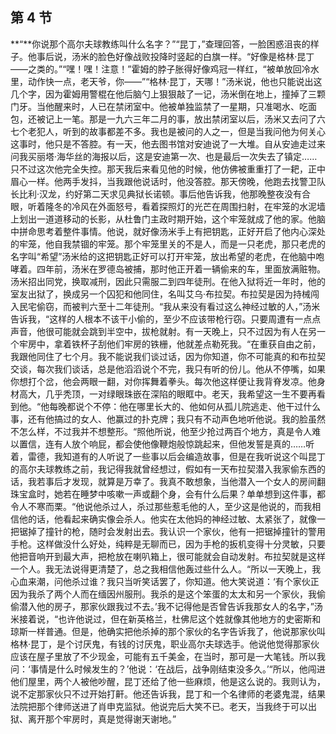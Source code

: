 ## 第 4 节

**“**你说那个高尔夫球教练叫什么名字？”“昆丁，”查理回答，一脸困惑沮丧的样子。他事后说，汤米的脸色好像战败投降时竖起的白旗一样。“好像是格林·昆丁——之类的。”“嘿！嘿！注意！”霍姆的脖子胀得好像鸡冠一样红，“被单放回冷水里，动作快一点，老天爷，你——”“格林·昆丁，天哪！”汤米说，他也只能说出这几个字，因为霍姆用警棍在他后脑勺上狠狠敲了一记，汤米倒在地上，撞掉了三颗门牙。当他醒来时，人已在禁闭室中。他被单独监禁了一星期，只准喝水、吃面包，还被记上一笔。那是一九六三年二月的事，放出禁闭室以后，汤米又去问了六七个老犯人，听到的故事都差不多。我也是被问的人之一，但是当我问他为何关心这事时，他只是不答腔。有一天，他去图书馆对安迪说了一大堆。自从安迪走过来问我买丽塔·海华丝的海报以后，这是安迪第一次、也是最后一次失去了镇定……只不过这次他完全失控。那天我后来看见他的时候，他仿佛被重重打了一耙，正中眉心一样。他两手发抖，当我跟他说话时，他没答腔。那天傍晚，他跑去找警卫队长比利·汉龙，约好第二天求见典狱长诺顿。事后他告诉我，他那晚整夜没有合眼，听着隆冬的冷风在外面怒号，看着探照灯的光芒在周围扫射，在牢笼的水泥墙上划出一道道移动的长影，从杜鲁门主政时期开始，这个牢笼就成了他的家。他脑中拼命思考着整件事情。他说，就好像汤米手上有把钥匙，正好开启了他内心深处的牢笼，他自我禁锢的牢笼。那个牢笼里关的不是人，而是一只老虎，那只老虎的名字叫“希望”汤米给的这把钥匙正好可以打开牢笼，放出希望的老虎，在他脑中咆哮着。四年前，汤米在罗德岛被捕，那时他正开着一辆偷来的车，里面放满赃物。汤米招出同党，换取减刑，因此只需服二到四年徒刑。在他入狱将近一年时，他的室友出狱了，换成另一个囚犯和他同住，名叫艾乌·布拉契。布拉契是因为持械闯入民宅偷窃，而被判六至十二年徒刑。“我从来没有看过这么神经过敏的人，”汤米告诉我，“这样的人根本不该干小偷的，至少不应该带枪行窃。只要周遭有一点点声音，他很可能就会跳到半空中，拔枪就射。有一天晚上，只不过因为有人在另一个牢房中，拿着铁杯子刮他们牢房的铁栅，他就差点勒死我。“在重获自由之前，我跟他同住了七个月。我不能说我们谈过话，因为你知道，你不可能真的和布拉契交谈，每次我们谈话，总是他滔滔说个不完，我只有听的份儿。他从不停嘴，如果你想打个岔，他会两眼一翻，对你挥舞着拳头。每次他这样便让我背脊发凉。他身材高大，几乎秃顶，一对绿眼珠嵌在深陷的眼眶中。老天，我希望这一生不要再看到他。“他每晚都说个不停：他在哪里长大的、他如何从孤儿院逃走、他干过什么事，还有他搞过的女人、他赢过的扑克牌；我只有不动声色地听他说。我的脸虽然不怎么样，不过我并不想整形。“照他所说，他至少抢过两百个地方，真是令人难以置信，连有人放个响屁，都会使他像鞭炮般惊跳起来，但他发誓是真的……听着，雷德，我知道有的人听说了一些事以后会编造故事，但是在我听说这个叫昆丁的高尔夫球教练之前，我记得我就曾经想过，假如有一天布拉契潜入我家偷东西的话，我若事后才发现，就算是万幸了。我真不敢想象，当他潜入一个女人的房间翻珠宝盒时，她若在睡梦中咳嗽一声或翻个身，会有什么后果？单单想到这件事，都令人不寒而栗。“他说他杀过人，杀过那些惹毛他的人，至少这是他说的，而我相信他的话，他看起来确实像会杀人。他实在太他妈的神经过敏、太紧张了，就像一把锯掉了撞针的枪，随时会发射出去。我认识一个家伙，他有一把锯掉撞针的警用手枪。这样做没什么好处，纯粹是无聊而已，因为手枪的扳机变得十分灵敏，只要他把音响开到最大声，把枪放在喇叭箱上，很可能就会自动发射。布拉契就是这样一个人。我无法说得更清楚了，总之我相信他轰过些什么人。“所以一天晚上，我心血来潮，问他杀过谁？我只当听笑话罢了，你知道。他大笑说道：‘有个家伙正因为我杀了两个人而在缅因州服刑。我杀的是这个笨蛋的太太和另一个家伙，我偷偷潜入他的房子，那家伙跟我过不去。’我不记得他是否曾告诉我那女人的名字，”汤米接着说，“也许他说过，但在新英格兰，杜佛尼这个姓就像其他地方的史密斯和琼斯一样普通。但是，他确实把他杀掉的那个家伙的名字告诉我了，他说那家伙叫格林·昆丁，是个讨厌鬼，有钱的讨厌鬼，职业高尔夫球选手。他说他觉得那家伙应该在屋子里放了不少现金，可能有五千美金，在当时，那可是一大笔钱。所以我问：‘事情是什么时候发生的？’他说：‘在战后，战争刚结束没多久。’“所以，他闯进他们屋里，两个人被他吵醒，昆丁还给了他一些麻烦，他是这么说的。我则认为，说不定那家伙只不过开始打鼾。他还告诉我，昆丁和一个名律师的老婆鬼混，结果法院把那个律师送进了肖申克监狱。他说完后大笑不已。老天，当我终于可以出狱、离开那个牢房时，真是觉得谢天谢地。”